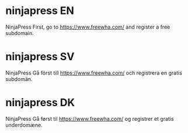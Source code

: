 # ninjapress EN
NinjaPress
First, go to https://www.freewha.com/ and register a free subdomain.
# ninjapress SV
NinjaPress
Gå först till https://www.freewha.com/ och registrera en gratis subdomän.
# ninjapress DK
NinjaPress
Gå først til https://www.freewha.com/ og registrer et gratis underdomæne.
